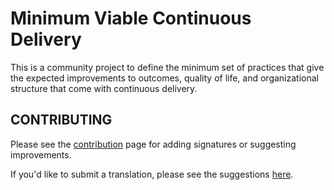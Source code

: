 # Minimum Viable Continuous Delivery

This is a community project to define the minimum set of practices that give the expected improvements to outcomes, quality of life, and organizational structure that come with continuous delivery.

## CONTRIBUTING

Please see the [contribution](CONTRIBUTING.md) page for adding signatures or suggesting improvements.

If you'd like to submit a translation, please see the suggestions [here](TRANSLATING.md).

